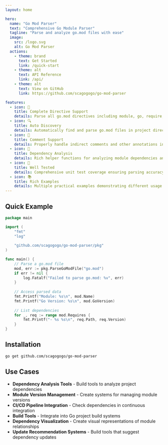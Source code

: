 ```yaml
---
layout: home

hero:
  name: "Go Mod Parser"
  text: "Comprehensive Go Module Parser"
  tagline: "Parse and analyze go.mod files with ease"
  image:
    src: /logo.svg
    alt: Go Mod Parser
  actions:
    - theme: brand
      text: Get Started
      link: /quick-start
    - theme: alt
      text: API Reference
      link: /api/
    - theme: alt
      text: View on GitHub
      link: https://github.com/scagogogo/go-mod-parser

features:
  - icon: 🧩
    title: Complete Directive Support
    details: Parse all go.mod directives including module, go, require, replace, exclude, and retract
  - icon: 🔍
    title: Auto Discovery
    details: Automatically find and parse go.mod files in project directories and parent directories
  - icon: 📝
    title: Comment Support
    details: Properly handle indirect comments and other annotations in go.mod files
  - icon: 🔄
    title: Dependency Analysis
    details: Rich helper functions for analyzing module dependencies and relationships
  - icon: 🧪
    title: Well Tested
    details: Comprehensive unit test coverage ensuring parsing accuracy and reliability
  - icon: 📚
    title: Rich Examples
    details: Multiple practical examples demonstrating different usage scenarios
---
```


## Quick Example

```go
package main

import (
    "fmt"
    "log"
    
    "github.com/scagogogo/go-mod-parser/pkg"
)

func main() {
    // Parse a go.mod file
    mod, err := pkg.ParseGoModFile("go.mod")
    if err != nil {
        log.Fatalf("Failed to parse go.mod: %v", err)
    }
    
    // Access parsed data
    fmt.Printf("Module: %s\n", mod.Name)
    fmt.Printf("Go Version: %s\n", mod.GoVersion)
    
    // List dependencies
    for _, req := range mod.Requires {
        fmt.Printf("- %s %s\n", req.Path, req.Version)
    }
}
```

## Installation

```bash
go get github.com/scagogogo/go-mod-parser
```

## Use Cases

- **Dependency Analysis Tools** - Build tools to analyze project dependencies
- **Module Version Management** - Create systems for managing module versions
- **CI/CD Pipeline Integration** - Check dependencies in continuous integration
- **Build Tools** - Integrate into Go project build systems
- **Dependency Visualization** - Create visual representations of module relationships
- **Update Recommendation Systems** - Build tools that suggest dependency updates
